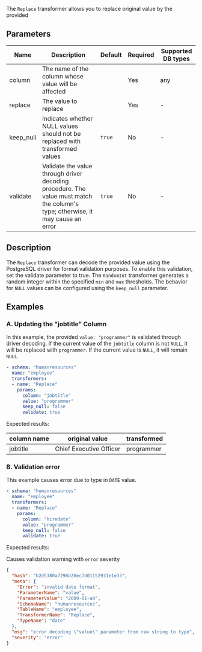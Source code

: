 The `Replace` transformer allows you to replace original value by the provided

## Parameters

| Name      | Description                                                                                                                    | Default | Required | Supported DB types |
|-----------|--------------------------------------------------------------------------------------------------------------------------------|---------|----------|--------------------|
| column    | The name of the column whose value will be affected                                                                            |         | Yes      | any                |
| replace   | The value to replace                                                                                                           |         | Yes      | -                  |
| keep_null | Indicates whether NULL values should not be replaced with transformed values                                                   | `true`  | No       | -                  |
| validate  | Validate the value through driver decoding procedure. The value must match the column's type; otherwise, it may cause an error | `true`  | No       | -                  |

## Description

The `Replace` transformer can decode the provided value using the PostgreSQL driver for format validation purposes. To
enable this validation, set the validate parameter to true. The `RandomInt` transformer generates a random integer
within the specified `min` and `max` thresholds. The behavior for `NULL` values can be configured using the `keep_null`
parameter.

## Examples

### A. Updating the "jobtitle" Column

In this example, the provided `value: "programmer"` is validated through driver decoding. If the current value of the
`jobtitle` column is not `NULL`, it will be replaced with `programmer`. If the current value is `NULL`, it will
remain `NULL`.

``` yaml title="Replace transformer example"
- schema: "humanresources"
  name: "employee"
  transformers:
  - name: "Replace"
    params:
      column: "jobtitle"
      value: "programmer"
      keep_null: false
      validate: true
```

Expected results:

| column name | original value          | transformed |
|-------------|-------------------------|-------------|
| jobtitle    | Chief Executive Officer | programmer  |

### B. Validation error

This example causes error due to type in `DATE` value.

``` yaml title="Replace transformer example with misstake"
- schema: "humanresources"
  name: "employee"
  transformers:
  - name: "Replace"
    params:
      column: "hiredate"
      value: "programmer"
      keep_null: false
      validate: true
```

Expected results:

Causes validation warning with `error` severity

```json
{
  "hash": "b2d5380a7296b20ec7d01152931e1e33",
  "meta": {
    "Error": "invalid date format",
    "ParameterName": "value",
    "ParameterValue": "2009-01-a4",
    "SchemaName": "humanresources",
    "TableName": "employee",
    "TransformerName": "Replace",
    "TypeName": "date"
  },
  "msg": "error decoding \"value\" parameter from raw string to type",
  "severity": "error"
}
```
